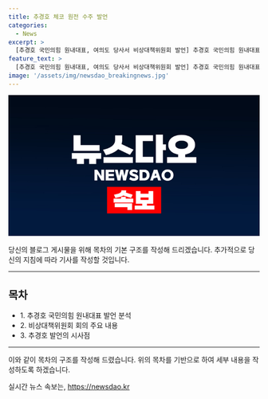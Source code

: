 ```yaml
---
title: 추경호 체코 원전 수주 발언
categories:
  - News
excerpt: >
  [추경호 국민의힘 원내대표, 여의도 당사서 비상대책위원회 발언] 추경호 국민의힘 원내대표가 18일 오전 서울 여의도 당사에서 열린 비상대책위원회에서 발언하며 최근 정치 이슈에 대한 입장을 밝혔다. 
feature_text: >
  [추경호 국민의힘 원내대표, 여의도 당사서 비상대책위원회 발언] 추경호 국민의힘 원내대표가 18일 오전 서울 여의도 당사에서 열린 비상대책위원회에서 발언하며 최근 정치 이슈에 대한 입장을 밝혔다. 
image: '/assets/img/newsdao_breakingnews.jpg'
---
```


<p><img src="/assets/img/newsdao_breakingnews.jpg" alt="ranknews 속보" /></p>

<p>당신의 블로그 게시물을 위해 목차의 기본 구조를 작성해 드리겠습니다. 추가적으로 당신의 지침에 따라 기사를 작성할 것입니다.</p>

<hr />

<h2 data-ke-size="size26">목차</h2>

<ul>
<li>1. 추경호 국민의힘 원내대표 발언 분석</li>
<li>2. 비상대책위원회 회의 주요 내용</li>
<li>3. 추경호 발언의 시사점</li>
</ul>

<hr />

<p>이와 같이 목차의 구조를 작성해 드렸습니다. 위의 목차를 기반으로 하여 세부 내용을 작성하도록 하겠습니다.</p>
실시간 뉴스 속보는, <a href="https://newsdao.kr" rel="dofollow">https://newsdao.kr</a>


